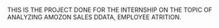 THIS IS THE PROJECT DONE FOR THE INTERNSHIP ON THE TOPIC OF ANALYZING AMOZON SALES DDATA, EMPLOYEE ATRITION.
